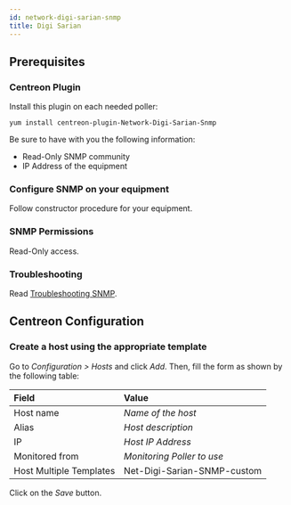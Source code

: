 ```yaml
---
id: network-digi-sarian-snmp
title: Digi Sarian
---
```


## Prerequisites

### Centreon Plugin

Install this plugin on each needed poller:

``` shell
yum install centreon-plugin-Network-Digi-Sarian-Snmp
```

Be sure to have with you the following information:

  - Read-Only SNMP community
  - IP Address of the equipment

### Configure SNMP on your equipment

Follow constructor procedure for your equipment.

### SNMP Permissions

Read-Only access.

### Troubleshooting

Read [Troubleshooting
SNMP](../getting-started/how-to-guides/troubleshooting-plugins/#snmpv3-options-mapping).

## Centreon Configuration

### Create a host using the appropriate template

Go to *Configuration \> Hosts* and click *Add*. Then, fill the form as shown by
the following table:

| Field                                | Value                       |
| :----------------------------------- | :-------------------------- |
| Host name                            | *Name of the host*          |
| Alias                                | *Host description*          |
| IP                                   | *Host IP Address*           |
| Monitored from                       | *Monitoring Poller to use*  |
| Host Multiple Templates              | Net-Digi-Sarian-SNMP-custom |

Click on the *Save* button.

